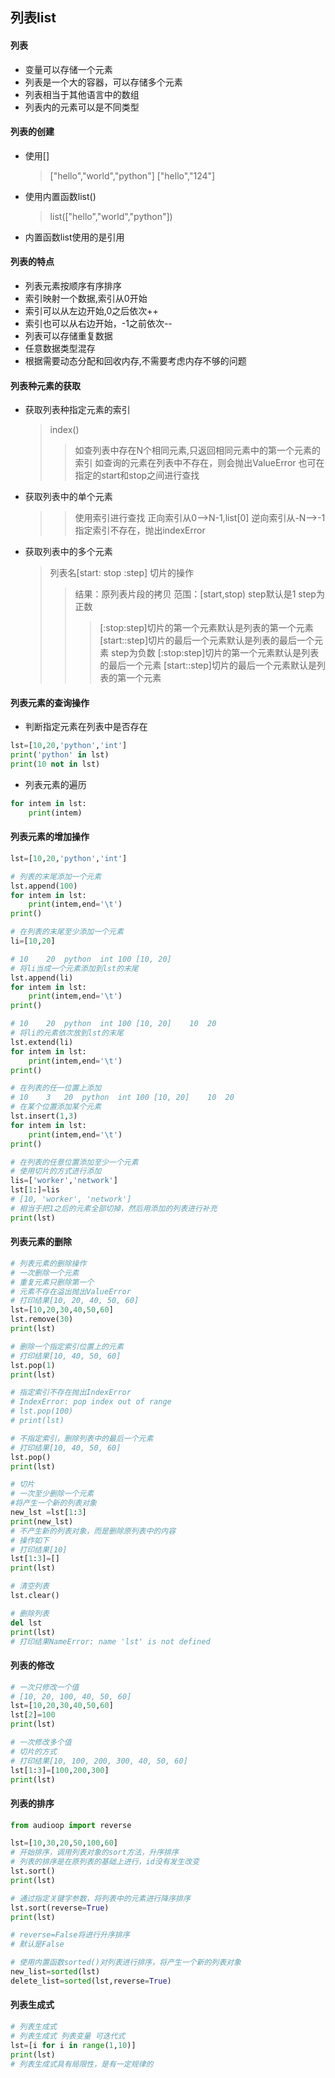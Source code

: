 ## 列表list

#### 列表

- 变量可以存储一个元素
- 列表是一个大的容器，可以存储多个元素
- 列表相当于其他语言中的数组
- 列表内的元素可以是不同类型

#### 列表的创建

- 使用[]
  > ["hello","world","python"]
  > ["hello","124"]

- 使用内置函数list()
  > list(["hello","world","python"])
- 内置函数list使用的是引用

#### 列表的特点

- 列表元素按顺序有序排序
- 索引映射一个数据,索引从0开始
- 索引可以从左边开始,0之后依次++
- 索引也可以从右边开始，-1之前依次--
- 列表可以存储重复数据
- 任意数据类型混存
- 根据需要动态分配和回收内存,不需要考虑内存不够的问题

#### 列表种元素的获取

- 获取列表种指定元素的索引

  > index()
  > > 如查列表中存在N个相同元素,只返回相同元素中的第一个元素的索引
  > > 如查询的元素在列表中不存在，则会抛出ValueError
  > > 也可在指定的start和stop之间进行查找

- 获取列表中的单个元素
  > > 使用索引进行查找
  > > 正向索引从0-->N-1,list[0]
  > > 逆向索引从-N-->-1
  > > 指定索引不存在，抛出indexError

- 获取列表中的多个元素
  > 列表名[start: stop :step]
  > 切片的操作
  > > 结果：原列表片段的拷贝
  > > 范围：[start,stop)
  > > step默认是1
  > > step为正数
  > > > [:stop:step]切片的第一个元素默认是列表的第一个元素
  > > > [start::step]切片的最后一个元素默认是列表的最后一个元素
  > > step为负数
  > > > [:stop:step]切片的第一个元素默认是列表的最后一个元素
  > > > [start::step]切片的最后一个元素默认是列表的第一个元素


#### 列表元素的查询操作

- 判断指定元素在列表中是否存在

~~~python
lst=[10,20,'python','int']
print('python' in lst)
print(10 not in lst)
~~~

- 列表元素的遍历

~~~python
for intem in lst:
    print(intem)
~~~


#### 列表元素的增加操作

~~~python
lst=[10,20,'python','int']

# 列表的末尾添加一个元素
lst.append(100)
for intem in lst:
    print(intem,end='\t')
print()

# 在列表的末尾至少添加一个元素
li=[10,20]

# 10	20	python	int	100	[10, 20]
# 将li当成一个元素添加到lst的末尾
lst.append(li)
for intem in lst:
    print(intem,end='\t')
print()

# 10	20	python	int	100	[10, 20]	10	20
# 将li的元素依次放到lst的末尾
lst.extend(li)
for intem in lst:
    print(intem,end='\t')
print()

# 在列表的任一位置上添加
# 10	3	20	python	int	100	[10, 20]	10	20
# 在某个位置添加某个元素
lst.insert(1,3)
for intem in lst:
    print(intem,end='\t')
print()

# 在列表的任意位置添加至少一个元素
# 使用切片的方式进行添加
lis=['worker','network']
lst[1:]=lis
# [10, 'worker', 'network']
# 相当于把1之后的元素全部切掉，然后用添加的列表进行补充
print(lst)
~~~

#### 列表元素的删除

~~~python
# 列表元素的删除操作
# 一次删除一个元素
# 重复元素只删除第一个
# 元素不存在溢出抛出ValueError
# 打印结果[10, 20, 40, 50, 60]
lst=[10,20,30,40,50,60]
lst.remove(30)
print(lst)

# 删除一个指定索引位置上的元素
# 打印结果[10, 40, 50, 60]
lst.pop(1)
print(lst)

# 指定索引不存在抛出IndexError
# IndexError: pop index out of range
# lst.pop(100)
# print(lst)

# 不指定索引，删除列表中的最后一个元素
# 打印结果[10, 40, 50, 60]
lst.pop()
print(lst)

# 切片
# 一次至少删除一个元素
#将产生一个新的列表对象
new_lst =lst[1:3]
print(new_lst)
# 不产生新的列表对象，而是删除原列表中的内容
# 操作如下
# 打印结果[10]
lst[1:3]=[]
print(lst)

# 清空列表
lst.clear()

# 删除列表
del lst
print(lst)
# 打印结果NameError: name 'lst' is not defined

~~~


#### 列表的修改

~~~python
# 一次只修改一个值
# [10, 20, 100, 40, 50, 60]
lst=[10,20,30,40,50,60]
lst[2]=100
print(lst)

# 一次修改多个值
# 切片的方式
# 打印结果[10, 100, 200, 300, 40, 50, 60]
lst[1:3]=[100,200,300]
print(lst)
~~~

#### 列表的排序

~~~python
from audioop import reverse

lst=[10,30,20,50,100,60]
# 开始排序，调用列表对象的sort方法，升序排序
# 列表的排序是在原列表的基础上进行，id没有发生改变
lst.sort()
print(lst)

# 通过指定关键字参数，将列表中的元素进行降序排序
lst.sort(reverse=True)
print(lst)

# reverse=False将进行升序排序
# 默认是False

# 使用内置函数sorted()对列表进行排序，将产生一个新的列表对象
new_list=sorted(lst)
delete_list=sorted(lst,reverse=True)
~~~

#### 列表生成式

~~~python
# 列表生成式
# 列表生成式 列表变量 可迭代式
lst=[i for i in range(1,10)]
print(lst)
# 列表生成式具有局限性，是有一定规律的
~~~